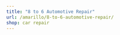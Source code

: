 ```yaml
---
title: "8 to 6 Automotive Repair"
url: /amarillo/8-to-6-automotive-repair/
shop: car repair
---
```

